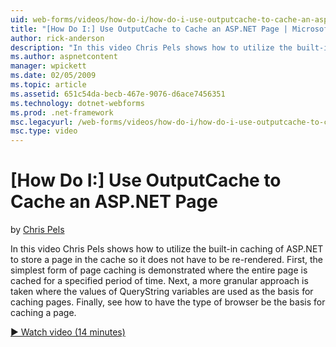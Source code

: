 ```yaml
---
uid: web-forms/videos/how-do-i/how-do-i-use-outputcache-to-cache-an-aspnet-page
title: "[How Do I:] Use OutputCache to Cache an ASP.NET Page | Microsoft Docs"
author: rick-anderson
description: "In this video Chris Pels shows how to utilize the built-in caching of ASP.NET to store a page in the cache so it does not have to be re-rendered. First, the..."
ms.author: aspnetcontent
manager: wpickett
ms.date: 02/05/2009
ms.topic: article
ms.assetid: 651c54da-becb-467e-9076-d6ace7456351
ms.technology: dotnet-webforms
ms.prod: .net-framework
msc.legacyurl: /web-forms/videos/how-do-i/how-do-i-use-outputcache-to-cache-an-aspnet-page
msc.type: video
---
```

[How Do I:] Use OutputCache to Cache an ASP.NET Page
====================
by [Chris Pels](https://twitter.com/chrispels)

In this video Chris Pels shows how to utilize the built-in caching of ASP.NET to store a page in the cache so it does not have to be re-rendered. First, the simplest form of page caching is demonstrated where the entire page is cached for a specified period of time. Next, a more granular approach is taken where the values of QueryString variables are used as the basis for caching pages. Finally, see how to have the type of browser be the basis for caching a page.

[&#9654; Watch video (14 minutes)](https://channel9.msdn.com/Blogs/ASP-NET-Site-Videos/how-do-i-use-outputcache-to-cache-an-aspnet-page)